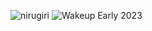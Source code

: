 ![nirugiri](https://img.shields.io/static/v1?label=nirugiri&message=1304489&color=ff69b4)
![Wakeup Early 2023](https://img.shields.io/badge/Wakeup_Early_2023-44/46-blue)
